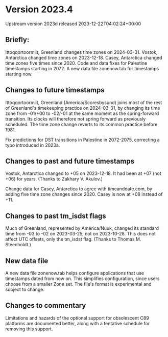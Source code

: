 # Version 2023.4
Upstream version 2023d released 2023-12-22T04:02:24+00:00

## Briefly:

Ittoqqortoormiit, Greenland changes time zones on 2024-03-31. Vostok, Antarctica
changed time zones on 2023-12-18. Casey, Antarctica changed time zones five
times since 2020. Code and data fixes for Palestine timestamps starting in 2072.
A new data file zonenow.tab for timestamps starting now.

## Changes to future timestamps

Ittoqqortoormiit, Greenland (America/Scoresbysund) joins most of the rest of
Greenland's timekeeping practice on 2024-03-31, by changing its time zone from
-01/+00 to -02/-01 at the same moment as the spring-forward transition.  Its
clocks will therefore not spring forward as previously scheduled.  The time zone
change reverts to its common practice before 1981.

Fix predictions for DST transitions in Palestine in 2072-2075, correcting a typo
introduced in 2023a.

## Changes to past and future timestamps

Vostok, Antarctica changed to +05 on 2023-12-18.  It had been at +07 (not +06)
for years.  (Thanks to Zakhary V. Akulov.)

Change data for Casey, Antarctica to agree with timeanddate.com, by adding five
time zone changes since 2020.  Casey is now at +08 instead of +11.

## Changes to past tm_isdst flags

Much of Greenland, represented by America/Nuuk, changed its standard time from
-03 to -02 on 2023-03-25, not on 2023-10-28. This does not affect UTC offsets,
only the tm_isdst flag. (Thanks to Thomas M. Steenholdt.)

## New data file

A new data file zonenow.tab helps configure applications that use timestamps
dated from now on.  This simplifies configuration, since users choose from a
smaller Zone set.  The file's format is experimental and subject to change.

## Changes to commentary

Limitations and hazards of the optional support for obsolescent C89 platforms
are documented better, along with a tentative schedule for removing this
support.